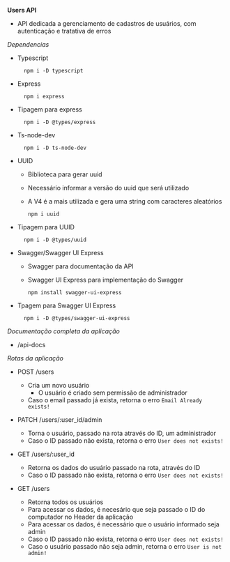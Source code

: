 **Users API**

- API dedicada a gerenciamento de cadastros de usuários, com autenticação e tratativa de erros

*Dependencias*
- Typescript

        npm i -D typescript

- Express

        npm i express

- Tipagem para express

        npm i -D @types/express
- Ts-node-dev

        npm i -D ts-node-dev

- UUID

  - Biblioteca para gerar uuid

  - Necessário informar a versão do uuid que será utilizado

  - A V4 é a mais utilizada e gera uma string com caracteres aleatórios

        npm i uuid

- Tipagem para UUID

        npm i -D @types/uuid

- Swagger/Swagger UI Express

  - Swagger para documentação da API
  
  - Swagger UI Express para implementação do Swagger

        npm install swagger-ui-express

- Tpagem para Swagger UI Express

        npm i -D @types/swagger-ui-express

*Documentação completa da aplicação*

- /api-docs

*Rotas da aplicação*

- POST /users
    - Cria um novo usuário
        - O usuário é criado sem permissão de administrador
    - Caso o email passado já exista, retorna o erro `Email Already exists!`

- PATCH /users/:user_id/admin
    - Torna o usuário, passado na rota através do ID, um administrador
    - Caso o ID passado não exista, retorna o erro `User does not exists!`

- GET /users/:user_id
    - Retorna os dados do usuário passado na rota, através do ID
    - Caso o ID passado não exista, retorna o erro `User does not exists!`

- GET /users
    - Retorna todos os usuários
    - Para acessar os dados, é necesário que seja passado o ID do computador no Header da aplicação
    - Para acessar os dados, é necessário que o usuário informado seja admin
    - Caso o ID passado não exista, retorna o erro `User does not exists!`
    - Caso o usuário passado não seja admin, retorna o erro `User is not admin!`
